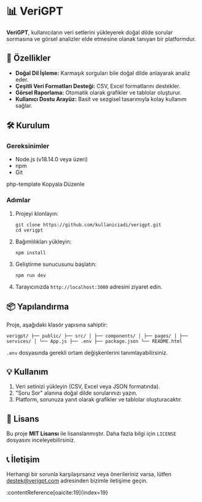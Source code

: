 </head> <body> <h1>📊 VeriGPT</h1> <p><strong>VeriGPT</strong>, kullanıcıların veri setlerini yükleyerek doğal dilde sorular sormasına ve görsel analizler elde etmesine olanak tanıyan bir platformdur.</p> <div class="section"> <h2>🚀 Özellikler</h2> <ul> <li><strong>Doğal Dil İşleme:</strong> Karmaşık sorguları bile doğal dilde anlayarak analiz eder.</li> <li><strong>Çeşitli Veri Formatları Desteği:</strong> CSV, Excel  formatlarını destekler.</li> <li><strong>Görsel Raporlama:</strong> Otomatik olarak grafikler ve tablolar oluşturur.</li> <li><strong>Kullanıcı Dostu Arayüz:</strong> Basit ve sezgisel tasarımıyla kolay kullanım sağlar.</li> </ul> </div> <div class="section"> <h2>🛠️ Kurulum</h2> <h3>Gereksinimler</h3> <ul> <li>Node.js (v18.14.0 veya üzeri)</li> <li>npm</li> <li>Git</li> </ul>
php-template
Kopyala
Düzenle
<h3>Adımlar</h3>
<ol>
  <li>Projeyi klonlayın:
    <pre><code>git clone https://github.com/kullaniciadi/verigpt.git
cd verigpt</code></pre>
</li>
<li>Bağımlılıkları yükleyin:
<pre><code>npm install</code></pre>
</li>
<li>Geliştirme sunucusunu başlatın:
<pre><code>npm run dev</code></pre>
</li>
<li>Tarayıcınızda <code>http://localhost:3000</code> adresini ziyaret edin.</li>
</ol>

</div> <div class="section"> <h2>📦 Yapılandırma</h2> <p>Proje, aşağıdaki klasör yapısına sahiptir:</p> <pre><code>verigpt/ ├── public/ ├── src/ │ ├── components/ │ ├── pages/ │ ├── services/ │ └── App.js ├── .env ├── package.json └── README.html</code></pre> <p><code>.env</code> dosyasında gerekli ortam değişkenlerini tanımlayabilirsiniz.</p> </div> <div class="section"> <h2>💡 Kullanım</h2> <ol> <li>Veri setinizi yükleyin (CSV, Excel veya JSON formatında).</li> <li>"Soru Sor" alanına doğal dilde sorularınızı yazın.</li> <li>Platform, sorunuza yanıt olarak grafikler ve tablolar oluşturacaktır.</li> </ol> </div> <div class="section"> <h2>📄 Lisans</h2> <p>Bu proje <strong>MIT Lisansı</strong> ile lisanslanmıştır. Daha fazla bilgi için <code>LICENSE</code> dosyasını inceleyebilirsiniz.</p> </div> <div class="section"> <h2>📞 İletişim</h2> <p>Herhangi bir sorunla karşılaşırsanız veya önerileriniz varsa, lütfen <a href="mailto:destek@verigpt.com">destek@verigpt.com</a> adresinden bizimle iletişime geçin.</p> </div> </body> </html>:contentReference[oaicite:19]{index=19}
